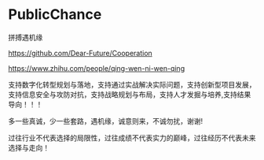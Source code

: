 # PublicChance

拼搏遇机缘



https://github.com/Dear-Future/Cooperation

https://www.zhihu.com/people/qing-wen-ni-wen-qing


支持数字化转型规划与落地，支持通过实战解决实际问题，支持创新型项目发展，支持信息安全与攻防对抗，支持战略规划与布局，支持人才发掘与培养,支持结果导向！！！

多一些真诚，少一些套路，遇机缘，诚意则来，不诚勿扰，谢谢!

过往行业不代表选择的局限性，过往成绩不代表实力的巅峰，过往经历不代表未来选择与走向！
